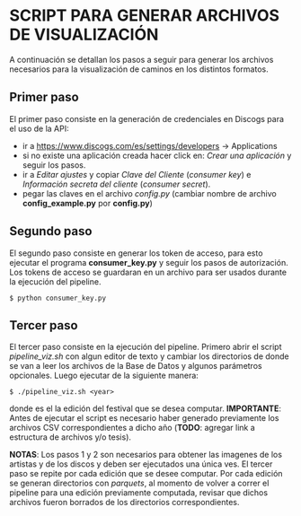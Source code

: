 # SCRIPT PARA GENERAR ARCHIVOS DE VISUALIZACIÓN

A continuación se detallan los pasos a seguir para generar los archivos necesarios para la visualización de caminos en los 
distintos formatos.

## Primer paso

El primer paso consiste en la generación de credenciales en Discogs para el uso de la API:

* ir a https://www.discogs.com/es/settings/developers -> Applications
* si no existe una aplicación creada hacer click en: *Crear una aplicación* y seguir los pasos.
* ir a *Editar ajustes* y copiar *Clave del Cliente* (*consumer key*) e *Información secreta del cliente* (*consumer secret*).
* pegar las claves en el archivo *config.py* (cambiar nombre de archivo **config_example.py** por **config.py**)


## Segundo paso

El segundo paso consiste en generar los token de acceso, para esto ejecutar el programa **consumer_key.py**
y seguir los pasos de autorización. Los tokens de acceso se guardaran en un archivo para ser usados durante la ejecución del pipeline.

```
$ python consumer_key.py
```

## Tercer paso

El tercer paso consiste en la ejecución del pipeline. Primero abrir el script *pipeline_viz.sh* con algun editor de texto y
cambiar los directorios de donde se van a leer los archivos de la Base de Datos y algunos parámetros opcionales. Luego ejecutar de la siguiente manera:

```
$ ./pipeline_viz.sh <year>
```

donde <year> es el la edición del festival que se desea computar.
**IMPORTANTE**: Antes de ejecutar el script es necesario haber generado previamente los archivos CSV correspondientes a dicho año (**TODO**: agregar link a estructura de archivos y/o tesis).


**NOTAS**: Los pasos 1 y 2 son necesarios para obtener las imagenes de los artistas y de los discos y deben ser ejecutados una única ves. El tercer paso 
se repite por cada edición que se desee computar. Por cada edición se generan directorios con *parquets*, al momento de volver a correr el pipeline para una
edición previamente computada, revisar que dichos archivos fueron borrados de los directorios correspondientes.
